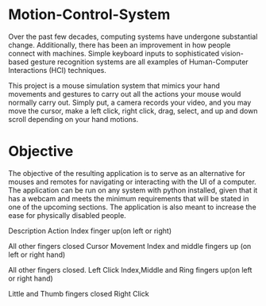 # Motion-Control-System

Over the past few decades, computing systems have undergone substantial change. 
Additionally, there has been an improvement in how people connect with machines. 
Simple keyboard inputs to sophisticated vision-based gesture recognition systems 
are all examples of Human-Computer Interactions (HCI) techniques.

This project is a mouse simulation system that mimics your hand movements and gestures 
to carry out all the actions your mouse would normally carry out. Simply put, a camera records your video,
and you may move the cursor, make a left click, right click, drag, select, and up and down scroll depending on your hand motions.

# Objective

The objective of the resulting application is to serve as an alternative for mouses and remotes for navigating or interacting with the UI of a computer. The application can be run on any system with python installed, given that it has a webcam and meets the minimum requirements that will be stated in one of the upcoming sections. The application is also meant to increase the ease for physically disabled people.


 Description 
Action
Index finger up(on left or right)

All other fingers closed 
Cursor Movement
Index and middle fingers up (on left or right hand)

All other fingers closed.
Left Click
Index,Middle and Ring fingers up(on left or right hand)

Little and Thumb fingers closed
Right Click
